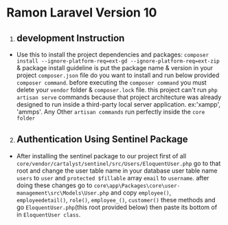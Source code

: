  # Ramon Laravel Version 10

1. ## **development Instruction**
- Use this to install the project dependencies and packages: `composer install --ignore-platform-req=ext-gd --ignore-platform-req=ext-zip` & package install guideline is put the package name & version in your project `composer.json` file do you want to install and run below provided `composer command`. before executing the `composer command` you must delete your `vendor` folder & `composer.lock` file.
this project can't run `php artisan serve` commands because that project architecture was already designed to run inside a third-party local server application. ex:'xampp', 'ammps'.
Any Other `artisan commands` run perfectly inside the `core folder`

2. ## **Authentication Using Sentinel Package**
- After installing the sentinel package to our project first of all `core/vendor/cartalyst/sentinel/src/Users/EloquentUser.php` go to that root and change the user table name in your database user table name `users` to `user` and `protected $fillable` array `email` to `username`. after doing these changes go to `core\app\Packages\core\user-management\src\Models\User.php` and copy `employee()`, `employeedetail()`, `role()`, `employee_()`, `customer()` these methods and go `EloquentUser.php`(this root provided below) then paste its bottom of in `EloquentUser class`.

